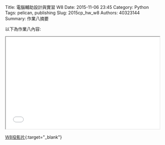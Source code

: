 Title: 電腦輔助設計與實習  W8
Date: 2015-11-06 23:45
Category: Python
Tags: pelican, publishing
Slug: 2015cp_hw_w8
Authors: 40323144
Summary: 作業八摘要

以下為作業八內容:

<iframe src="40323144_cp_w8_p.html" width="500" height="300"></iframe>

[W8投影片](40323144_cp_w8_p.html){:target="_blank"}

